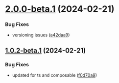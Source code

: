 # [2.0.0-beta.1](https://github.com/vue-interface/pagination/compare/v1.0.2-beta.1...v2.0.0-beta.1) (2024-02-21)


### Bug Fixes

* versioning issues ([a42daa9](https://github.com/vue-interface/pagination/commit/a42daa978ed4026ede52162fb43945b7cd0178cc))

## [1.0.2-beta.1](https://github.com/vue-interface/pagination/compare/v1.0.1...v1.0.2-beta.1) (2024-02-21)


### Bug Fixes

* updated for ts and composable ([f0d70a9](https://github.com/vue-interface/pagination/commit/f0d70a9f4507376d0a8371960b9c73fbb8f75df3))
